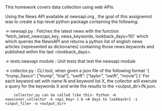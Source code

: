 This homework covers data collection using web APIs.

Using the News API available at newsapi.org , the goal of this assignemnt was to create a top-level python package containing the following:
	
 -> newsapi.py : 
 	Fetches the latest news with the function 'fetch_latest_news(api_key, news_keywords, lookback_days=10)' which
        which queries the NewsAPI and returns a python list of english news articles (represented as dictionaries) 
        containing those news keywords and published within the last <lookback_days>.

  -> tests.newsapi module :
        Unit tests that test the newsapi module

  -> collector.py :
        CLI tool, when given a json file of the following format '{ “trump_fiasco”: [“trump”, “trial”], “swift”: [“taylor”, “swift”, “movie”] }'
        For each keyword set with name N and keyword list X, the collector will execute a query for the keywords X and write the results to the <output_dir>/N.json.

        collector.py can be called like this: Python -m newscover.collector -k <api_key> [-b <# days to lookback>] -i <input_file> -o <output_dir>
        
